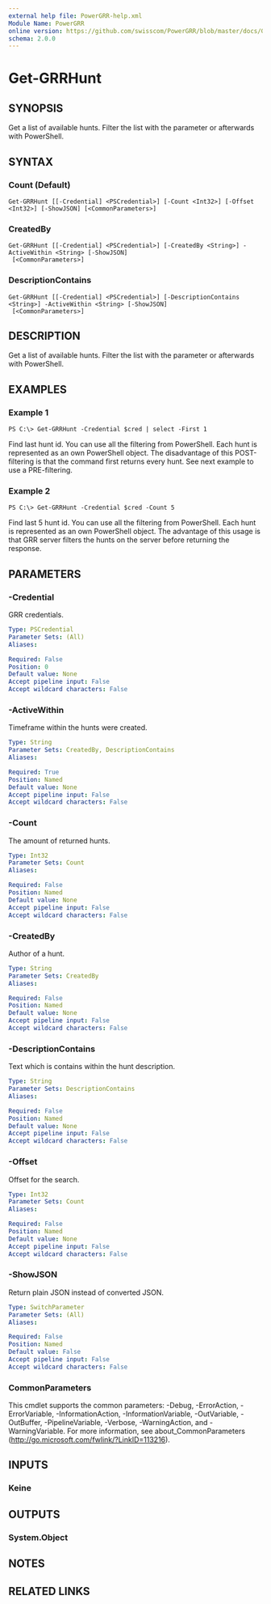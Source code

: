 ```yaml
---
external help file: PowerGRR-help.xml
Module Name: PowerGRR
online version: https://github.com/swisscom/PowerGRR/blob/master/docs/Get-GRRHunt.md
schema: 2.0.0
---
```


# Get-GRRHunt

## SYNOPSIS
Get a list of available hunts. Filter the list with the parameter or
afterwards with PowerShell.

## SYNTAX

### Count (Default)
```
Get-GRRHunt [[-Credential] <PSCredential>] [-Count <Int32>] [-Offset <Int32>] [-ShowJSON] [<CommonParameters>]
```

### CreatedBy
```
Get-GRRHunt [[-Credential] <PSCredential>] [-CreatedBy <String>] -ActiveWithin <String> [-ShowJSON]
 [<CommonParameters>]
```

### DescriptionContains
```
Get-GRRHunt [[-Credential] <PSCredential>] [-DescriptionContains <String>] -ActiveWithin <String> [-ShowJSON]
 [<CommonParameters>]
```

## DESCRIPTION
Get a list of available hunts. Filter the list with the parameter or
afterwards with PowerShell.

## EXAMPLES

### Example 1
```
PS C:\> Get-GRRHunt -Credential $cred | select -First 1
```

Find last hunt id. You can use all the filtering from PowerShell. Each hunt is
represented as an own PowerShell object. The disadvantage of this
POST-filtering is that the command first returns every hunt. See next example
to use a PRE-filtering.

### Example 2
```
PS C:\> Get-GRRHunt -Credential $cred -Count 5
```

Find last 5 hunt id. You can use all the filtering from PowerShell. Each hunt
is represented as an own PowerShell object. The advantage of this usage is
that GRR server filters the hunts on the server before returning the response.

## PARAMETERS

### -Credential
GRR credentials.

```yaml
Type: PSCredential
Parameter Sets: (All)
Aliases:

Required: False
Position: 0
Default value: None
Accept pipeline input: False
Accept wildcard characters: False
```

### -ActiveWithin
Timeframe within the hunts were created.

```yaml
Type: String
Parameter Sets: CreatedBy, DescriptionContains
Aliases:

Required: True
Position: Named
Default value: None
Accept pipeline input: False
Accept wildcard characters: False
```

### -Count
The amount of returned hunts.

```yaml
Type: Int32
Parameter Sets: Count
Aliases:

Required: False
Position: Named
Default value: None
Accept pipeline input: False
Accept wildcard characters: False
```

### -CreatedBy
Author of a hunt.

```yaml
Type: String
Parameter Sets: CreatedBy
Aliases:

Required: False
Position: Named
Default value: None
Accept pipeline input: False
Accept wildcard characters: False
```

### -DescriptionContains
Text which is contains within the hunt description.

```yaml
Type: String
Parameter Sets: DescriptionContains
Aliases:

Required: False
Position: Named
Default value: None
Accept pipeline input: False
Accept wildcard characters: False
```

### -Offset
Offset for the search.

```yaml
Type: Int32
Parameter Sets: Count
Aliases:

Required: False
Position: Named
Default value: None
Accept pipeline input: False
Accept wildcard characters: False
```

### -ShowJSON
Return plain JSON instead of converted JSON.

```yaml
Type: SwitchParameter
Parameter Sets: (All)
Aliases:

Required: False
Position: Named
Default value: False
Accept pipeline input: False
Accept wildcard characters: False
```

### CommonParameters
This cmdlet supports the common parameters: -Debug, -ErrorAction, -ErrorVariable, -InformationAction, -InformationVariable, -OutVariable, -OutBuffer, -PipelineVariable, -Verbose, -WarningAction, and -WarningVariable. For more information, see about_CommonParameters (http://go.microsoft.com/fwlink/?LinkID=113216).

## INPUTS

### Keine

## OUTPUTS

### System.Object

## NOTES

## RELATED LINKS
